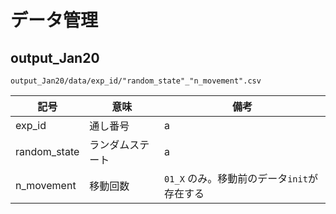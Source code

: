 # データ管理

## output_Jan20

```
output_Jan20/data/exp_id/"random_state"_"n_movement".csv
```


| 記号          | 意味              | 備考                                    |
|---------------|-------------------|-----------------------------------------|
| exp_id        | 通し番号           |         a                                |
| random_state  | ランダムステート   |         a                                |
| n_movement    | 移動回数           | `01_X` のみ。移動前のデータ`init`が存在する |
